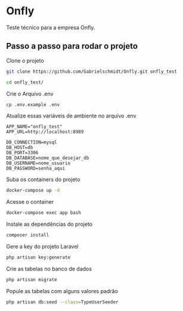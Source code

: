 # Onfly
Teste técnico para a empresa Onfly.

## Passo a passo para rodar o projeto
Clone o projeto
```sh
git clone https://github.com/Gabrielschmidt/Onfly.git onfly_test
```
```sh
cd onfly_test/
```


Crie o Arquivo .env
```sh
cp .env.example .env
```


Atualize essas variáveis de ambiente no arquivo .env
```dosini
APP_NAME="onfly_test"
APP_URL=http://localhost:8989

DB_CONNECTION=mysql
DB_HOST=db
DB_PORT=3306
DB_DATABASE=nome_que_desejar_db
DB_USERNAME=nome_usuario
DB_PASSWORD=senha_aqui
```

Suba os containers do projeto
```sh
docker-compose up -d
```

Acesse o container
```sh
docker-compose exec app bash
```

Instale as dependências do projeto
```sh
composer install
```

Gere a key do projeto Laravel
```sh
php artisan key:generate
```

Crie as tabelas no banco de dados
```sh
php artisan migrate
```

Popule as tabelas com alguns valores padrão
```sh
php artisan db:seed --class=TypeUserSeeder
```
